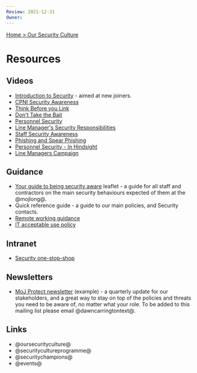 ```yaml
---
Review: 2021-12-31
Owner:
---
```


[Home > Our Security Culture](security-culture-overview.md)

# Resources

## Videos

- [Introduction to Security](https://www.youtube.com/watch?v=qEaShCoMo_4) - aimed at new joiners.
- [CPNI Security Awareness](https://youtu.be/2sh4BIaF6gg)
- [Think Before you Link](https://www.youtube.com/watch?v=E1F82y_EDTY)
- [Don't Take the Bait](https://www.youtube.com/watch?v=ygON2B9-xTw)
- [Personnel Security](https://www.youtube.com/watch?v=7h4kn46EcO4)
- [Line Manager's Security Responsibilities](https://www.youtube.com/watch?v=YlrHXXWwFlg&t=14s)
- [Staff Security Awareness](https://youtu.be/2sh4BIaF6gg)
- [Phishing and Spear Phishing](https://www.youtube.com/watch?v=ygON2B9-xTw)
- [Personnel Security - In Hindsight](https://www.youtube.com/watch?v=7h4kn46EcO4)
- [Line Managers Campaign](https://www.youtube.com/watch?v=YlrHXXWwFlg&amp;t=14s)

## Guidance

- [Your guide to being security aware](your-guide-to-being-security-aware.pdf) leaflet - a guide for all staff and contractors on the main security behaviours expected of them at the @mojlong@.
- Quick reference guide - a guide to our main policies, and Security contacts.
- [Remote working guidance](https://intranet.justice.gov.uk/guidance/security/emergencies/coronavirus-guidance/security/)
- [IT acceptable use policy](https://intranet.justice.gov.uk/guidance/security/it-computer-security/equipment/equipment-management/user-access/it-acceptable-use-policy/)

## Intranet

- [Security one-stop-shop](https://intranet.justice.gov.uk/guidance/security/)

## Newsletters

- [MoJ Protect newsletter](MoJ%20Protect.pdf) (example) - a quarterly update for our stakeholders, and a great way to stay on top of the policies and threats you need to be aware of, no matter what your role. To be added to this mailing list please email @dawncarringtontext@.

## Links

- @oursecurityculture@
- @securitycultureprogramme@
- @securitychampions@
- @events@
